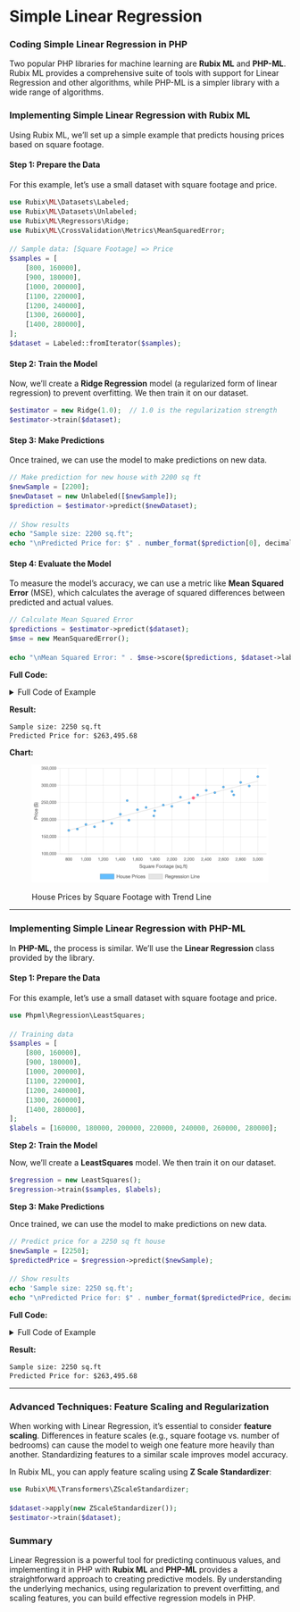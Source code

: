 # Simple Linear Regression

### Coding Simple Linear Regression in PHP

Two popular PHP libraries for machine learning are **Rubix ML** and **PHP-ML**. Rubix ML provides a comprehensive suite of tools with support for Linear Regression and other algorithms, while PHP-ML is a simpler library with a wide range of algorithms.

### Implementing Simple Linear Regression with Rubix ML

Using Rubix ML, we’ll set up a simple example that predicts housing prices based on square footage.

#### **Step 1: Prepare the Data**

For this example, let’s use a small dataset with square footage and price.

```php
use Rubix\ML\Datasets\Labeled;
use Rubix\ML\Datasets\Unlabeled;
use Rubix\ML\Regressors\Ridge;
use Rubix\ML\CrossValidation\Metrics\MeanSquaredError;

// Sample data: [Square Footage] => Price
$samples = [
    [800, 160000],
    [900, 180000],
    [1000, 200000],
    [1100, 220000],
    [1200, 240000],
    [1300, 260000],
    [1400, 280000],
];
$dataset = Labeled::fromIterator($samples);
```

#### **Step 2: Train the Model**

Now, we’ll create a **Ridge Regression** model (a regularized form of linear regression) to prevent overfitting. We then train it on our dataset.

```php
$estimator = new Ridge(1.0);  // 1.0 is the regularization strength
$estimator->train($dataset);
```

#### **Step 3: Make Predictions**

Once trained, we can use the model to make predictions on new data.

```php
// Make prediction for new house with 2200 sq ft
$newSample = [2200];
$newDataset = new Unlabeled([$newSample]);
$prediction = $estimator->predict($newDataset);

// Show results
echo "Sample size: 2200 sq.ft";
echo "\nPredicted Price for: $" . number_format($prediction[0], decimals: 2);
```

#### **Step 4: Evaluate the Model**

To measure the model’s accuracy, we can use a metric like **Mean Squared Error** (MSE), which calculates the average of squared differences between predicted and actual values.

```php
// Calculate Mean Squared Error
$predictions = $estimator->predict($dataset);
$mse = new MeanSquaredError();

echo "\nMean Squared Error: " . $mse->score($predictions, $dataset->labels());
```

**Full Code:**

<details>

<summary>Full Code of Example</summary>

```php
use Rubix\ML\Datasets\Labeled;
use Rubix\ML\Regressors\Ridge;
use Rubix\ML\CrossValidation\Metrics\MeanSquaredError;

// Sample data: [Square Footage] => Price
$samples = [
    [800, 160000],
    [900, 180000],
    [1000, 200000],
    [1100, 220000],
    [1200, 240000],
    [1300, 260000],
    [1400, 280000],
];

// Create a dataset from our samples (splits into features and labels)
$dataset = Labeled::fromIterator($samples);

// Create and train Ridge regression model
// 1.0 controls how much we prevent overfitting
$estimator = new Ridge(1.0);
$estimator->train($dataset);

// Predict price for a 2200 sq ft house
$newSample = [2200];
$newDataset = new Unlabeled([$newSample]);
$prediction = $estimator->predict($newDataset);

// Show results
echo 'Sample size: 2200 sq.ft';
echo "\nPredicted Price for: $" . number_format($prediction[0], decimals: 2);

// Check how accurate our model is using Mean Squared Error
// Lower number = better predictions
$predictions = $estimator->predict($dataset);
$mse = new MeanSquaredError();
echo "\n\nMean Squared Error: " . number_format($mse->score($predictions, $dataset->labels()), 10);
```

</details>

**Result:**

```
Sample size: 2250 sq.ft
Predicted Price for: $263,495.68
```

**Chart:**

<div align="left"><figure><img src="../../../../../../../.gitbook/assets/ml-regression-simple-linear-min.png" alt="" width="563"><figcaption><p>House Prices by Square Footage with Trend Line</p></figcaption></figure></div>

***

### Implementing Simple Linear Regression with PHP-ML

In **PHP-ML**, the process is similar. We’ll use the **Linear Regression** class provided by the library.

#### **Step 1: Prepare the Data**

For this example, let’s use a small dataset with square footage and price.

```php
use Phpml\Regression\LeastSquares;

// Training data
$samples = [
    [800, 160000],
    [900, 180000],
    [1000, 200000],
    [1100, 220000],
    [1200, 240000],
    [1300, 260000],
    [1400, 280000],
];
$labels = [160000, 180000, 200000, 220000, 240000, 260000, 280000];
```

**Step 2: Train the Model**

Now, we’ll create a **LeastSquares** model. We then train it on our dataset.

```php
$regression = new LeastSquares();
$regression->train($samples, $labels);
```

**Step 3: Make Predictions**

Once trained, we can use the model to make predictions on new data.

```php
// Predict price for a 2250 sq ft house
$newSample = [2250];
$predictedPrice = $regression->predict($newSample);

// Show results
echo 'Sample size: 2250 sq.ft';
echo "\nPredicted Price for: $" . number_format($predictedPrice, decimals: 2);
```

**Full Code:**

<details>

<summary>Full Code of Example</summary>

```php
use Phpml\Regression\LeastSquares;

// Training data
$samples = [
    [800, 160000],
    [900, 180000],
    [1000, 200000],
    [1100, 220000],
    [1200, 240000],
    [1300, 260000],
    [1400, 280000],
];
$labels = [160000, 180000, 200000, 220000, 240000, 260000, 280000];

$regression = new LeastSquares();
$regression->train($samples, $labels);

// Predict price for a 2250 sq ft house
$newSample = [2250];
$predictedPrice = $regression->predict($newSample);

// Show results
echo 'Sample size: 2250 sq.ft';
echo "\nPredicted Price for: $" . number_format($predictedPrice, decimals: 2);
```

</details>

**Result:**

```
Sample size: 2250 sq.ft
Predicted Price for: $263,495.68
```

***

### Advanced Techniques: Feature Scaling and Regularization

When working with Linear Regression, it’s essential to consider **feature scaling**. Differences in feature scales (e.g., square footage vs. number of bedrooms) can cause the model to weigh one feature more heavily than another. Standardizing features to a similar scale improves model accuracy.

In Rubix ML, you can apply feature scaling using **Z Scale Standardizer**:

```php
use Rubix\ML\Transformers\ZScaleStandardizer;

$dataset->apply(new ZScaleStandardizer());
$estimator->train($dataset);
```

### Summary

Linear Regression is a powerful tool for predicting continuous values, and implementing it in PHP with **Rubix ML** and **PHP-ML** provides a straightforward approach to creating predictive models. By understanding the underlying mechanics, using regularization to prevent overfitting, and scaling features, you can build effective regression models in PHP.
